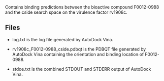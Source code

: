 Contains binding predictions between the bioactive compound F0012-0988 and the cside search space on the virulence factor rv1908c.

## Files

- log.txt is the log file generated by AutoDock Vina.

- rv1908c_F0012-0988_cside.pdbqt is the PDBQT file generated by AutoDock Vina containing the orientation and binding location of F0012-0988.

- stdoe.txt is the combined STDOUT and STDERR output of AutoDock Vina.

